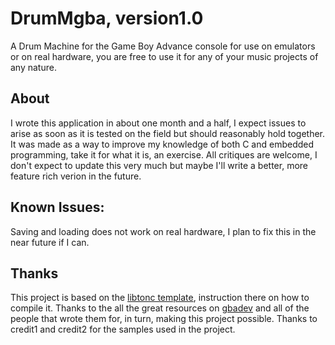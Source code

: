 # DrumMgba, version1.0
A Drum Machine for the Game Boy Advance console for use on emulators or on real hardware, you are free to use it for any of your music projects of any nature.

## About
I wrote this application in about one month and a half, I expect issues to arise as soon as it is tested on the field but should reasonably hold together. It was made as a way to improve my knowledge of both C and embedded programming, take it for what it is, an exercise. All critiques are welcome, I don't expect to update this very much but maybe I'll write a better, more feature rich verion in the future.

## Known Issues:
Saving and loading does not work on real hardware, I plan to fix this in the near future if I can.

## Thanks
This project is based on the [libtonc template](https://github.com/gbadev-org/libtonc-template), instruction there on how to compile it.
Thanks to the all the great resources on [gbadev](https://gbadev.net) and all of the people that wrote them for, in turn, making this project possible.
Thanks to credit1 and credit2 for the samples used in the project.
